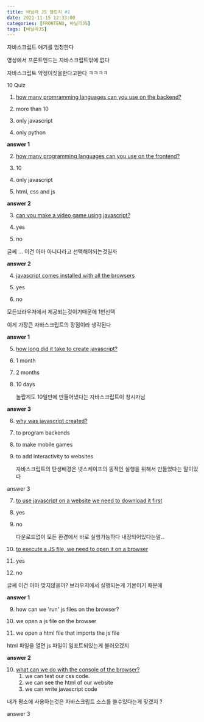 ```yaml
---
title: 바닐라 JS 챌린지 #1
date: 2021-11-15 12:33:00
categories: [FRONTEND, 바닐라JS]
tags: [바닐라JS]
---
```


자바스크립트 얘기를 엄청한다



영상에서 프론트엔드는 자바스크립트밖에 없다



자바스크립트 약쟁이짓을한다고한다 ㅋㅋㅋㅋ



10 Quiz



1. <u>how many promramming languages can you use on the backend?</u>



1. more than 10
2. only javascript
3. only python 

**answer 1**



2. <u>how many programming languages can you use on the frontend?</u>

1. 10
2. only javascript
3. html, css and js

**answer 2**



3. <u>can you make a video game using javascript?</u>

1. yes
2. no

글쎄 ... 이건 아마 아니다라고 선택해야되는것일까

**answer 2**



4. <u>javascript comes installed with all the browsers</u>

1. yes
2. no

모든브라우저에서 제공되는것이기때문에 1번선택

이게 가장큰 자바스크립트의 장점이라 생각된다

**answer 1**



5. <u>how long did it take to create javascript?</u>

1. 1 month

2. 2 months

3. 10 days

   놀랍게도 10일만에 만들어냈다는 자바스크립트이 창시자님

**answer 3**



6. <u>why was javascript created?</u>

1. to program backends

2. to make mobile games

3. to add interactivity to websites

   자바스크립트의 탄생배경은 넷스케이프의 동적인 실행을 위해서 만들었다는 말이있다

answer 3



7. <u>to use javascript on a website we need to download it first</u>

1. yes

2. no

   다운로드없이 모든 환경에서 바로 실행가능하다 내장되어있다는말..

   

8. <u>to execute a JS file, we need to open it on a browser</u>

1. yes
2. no

글쎄 이건 아마 맞지않을까? 브라우저에서 실행되는게 기본이기 때문에 

**answer 1**



9. how can we 'run' js files on the browser?

1. we open a js file on the browser
2. we open a html file that imports the js file



html 파일을 열면 js 파일이 임포트되있는게 불러오겠지

**answer 2**



10. <u>what can we do with the console of the browser?</u>
    1. we can test our css code.
    2. we can see the html of our website
    3. we can write javascript code



내가 평소에 사용하는것은 자바스크립트 소스를 쓸수있다는게 맞겠지 ?

answer 3
